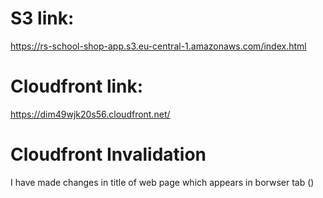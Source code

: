 # S3 link:
https://rs-school-shop-app.s3.eu-central-1.amazonaws.com/index.html

# Cloudfront link:
https://dim49wjk20s56.cloudfront.net/

# Cloudfront Invalidation
I have made changes in title of web page which appears in borwser tab (<title>My shop - after minor changes and Cloudfront invalidation</title>)
